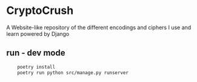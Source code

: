 # CryptoCrush

A Website-like repository of the different encodings and ciphers I use and learn powered by Django

## run - dev mode

```bash
    poetry install
    poetry run python src/manage.py runserver
```
